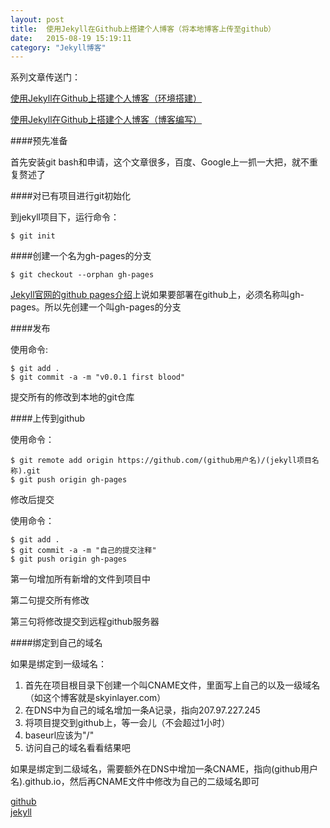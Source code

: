 ```yaml
---
layout: post
title:  使用Jekyll在Github上搭建个人博客（将本地博客上传至github） 
date:   2015-08-19 15:19:11
category: "Jekyll博客"
---
```

系列文章传送门：

[使用Jekyll在Github上搭建个人博客（环境搭建）](http://navy1994.github.io/ios/2015/08/19/how-do-blog3.html)

[使用Jekyll在Github上搭建个人博客（博客编写）](http://navy1994.github.io/ios/2015/08/19/how-do-blog1.html)

####预先准备

首先安装git bash和申请，这个文章很多，百度、Google上一抓一大把，就不重复赘述了

####对已有项目进行git初始化

到jekyll项目下，运行命令：

	$ git init
####创建一个名为gh-pages的分支

	$ git checkout --orphan gh-pages
[Jekyll官网的github pages介绍](http://jekyllrb.com/docs/github-pages/)上说如果要部署在github上，必须名称叫gh-pages。所以先创建一个叫gh-pages的分支

####发布

使用命令:

	$ git add .
	$ git commit -a -m "v0.0.1 first blood"
提交所有的修改到本地的git仓库

####上传到github

使用命令：

	$ git remote add origin https://github.com/(github用户名)/(jekyll项目名称).git
	$ git push origin gh-pages
修改后提交

使用命令：

	$ git add .
	$ git commit -a -m "自己的提交注释"
	$ git push origin gh-pages
第一句增加所有新增的文件到项目中

第二句提交所有修改

第三句将修改提交到远程github服务器

####绑定到自己的域名

如果是绑定到一级域名：

1. 首先在项目根目录下创建一个叫CNAME文件，里面写上自己的以及一级域名（如这个博客就是skyinlayer.com）
2. 在DNS中为自己的域名增加一条A记录，指向207.97.227.245
3. 将项目提交到github上，等一会儿（不会超过1小时）
4. baseurl应该为"/"
5. 访问自己的域名看看结果吧

如果是绑定到二级域名，需要额外在DNS中增加一条CNAME，指向(github用户名).github.io，然后再CNAME文件中修改为自己的二级域名即可

[github](http://segmentfault.com/t/github/blogs)  
[jekyll](http://segmentfault.com/t/jekyll/blogs)
